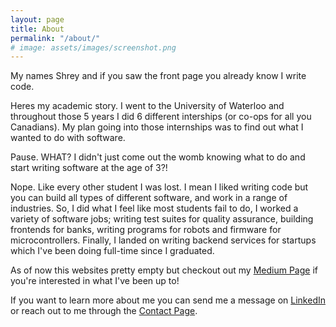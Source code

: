 ```yaml
---
layout: page
title: About
permalink: "/about/"
# image: assets/images/screenshot.png
---
```


My names Shrey and if you saw the front page you already know I write code.

Heres my academic story. I went to the University of Waterloo and throughout those 5 years I did 6 different interships (or co-ops for all you Canadians). My plan going into those internships was to find out what I wanted to do with software.

Pause. WHAT? I didn't just come out the womb knowing what to do and start writing software at the age of 3?! 

Nope. Like every other student I was lost. I mean I liked writing code but you can build all types of different software, and work in a range of industries. So, I did what I feel like most students fail to do, I worked a variety of software jobs; writing test suites for quality assurance, building frontends for banks, writing programs for robots and firmware for microcontrollers. Finally, I landed on writing backend services for startups which I've been doing full-time since I graduated.

<!-- So what's this website for you ask? This is a place to learn all about me! It contains information about what I'm working on next, all the questions I answer, the things I learn and its helping me get an extra writing credit for english (I'm joking). -->

As of now this websites pretty empty but checkout out my [Medium Page]({{site.social.medium}}) if you're interested in what I've been up to!

If you want to learn more about me you can send me a message on [LinkedIn]({{site.social.linkedin}}) or reach out to me through the [Contact Page](/contact/).
